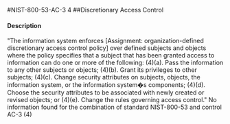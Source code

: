 #NIST-800-53-AC-3 4
##Discretionary Access Control
#### Description
"The information system enforces [Assignment: organization-defined discretionary access control policy] over defined subjects and objects where the policy specifies that a subject that has been granted access to information can do one or more of the following:
   (4)(a).  Pass the  information to any other subjects or objects;
   (4)(b).  Grant its privileges to other subjects;
   (4)(c).  Change security attributes on subjects, objects, the information system, or the information system�s components;
   (4)(d).  Choose the security attributes to be associated with newly created or revised objects; or
   (4)(e).  Change the rules governing access control."
No information found for the combination of standard NIST-800-53 and control AC-3 (4)
